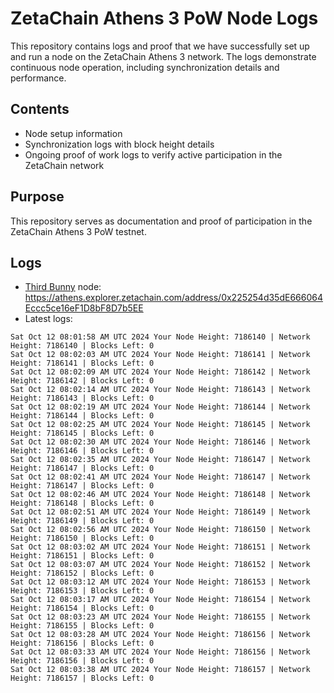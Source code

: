# ZetaChain Athens 3 PoW Node Logs
This repository contains logs and proof that we have successfully set up and run a node on the ZetaChain Athens 3 network. The logs demonstrate continuous node operation, including synchronization details and performance.

## Contents
- Node setup information
- Synchronization logs with block height details
- Ongoing proof of work logs to verify active participation in the ZetaChain network

## Purpose
This repository serves as documentation and proof of participation in the ZetaChain Athens 3 PoW testnet.

## Logs

- [Third Bunny](https://thirdbunny.xyz/) node: https://athens.explorer.zetachain.com/address/0x225254d35dE666064Eccc5ce16eF1D8bF8D7b5EE
- Latest logs:
```
Sat Oct 12 08:01:58 AM UTC 2024 Your Node Height: 7186140 | Network Height: 7186140 | Blocks Left: 0
Sat Oct 12 08:02:03 AM UTC 2024 Your Node Height: 7186141 | Network Height: 7186141 | Blocks Left: 0
Sat Oct 12 08:02:09 AM UTC 2024 Your Node Height: 7186142 | Network Height: 7186142 | Blocks Left: 0
Sat Oct 12 08:02:14 AM UTC 2024 Your Node Height: 7186143 | Network Height: 7186143 | Blocks Left: 0
Sat Oct 12 08:02:19 AM UTC 2024 Your Node Height: 7186144 | Network Height: 7186144 | Blocks Left: 0
Sat Oct 12 08:02:25 AM UTC 2024 Your Node Height: 7186145 | Network Height: 7186145 | Blocks Left: 0
Sat Oct 12 08:02:30 AM UTC 2024 Your Node Height: 7186146 | Network Height: 7186146 | Blocks Left: 0
Sat Oct 12 08:02:35 AM UTC 2024 Your Node Height: 7186147 | Network Height: 7186147 | Blocks Left: 0
Sat Oct 12 08:02:41 AM UTC 2024 Your Node Height: 7186147 | Network Height: 7186147 | Blocks Left: 0
Sat Oct 12 08:02:46 AM UTC 2024 Your Node Height: 7186148 | Network Height: 7186148 | Blocks Left: 0
Sat Oct 12 08:02:51 AM UTC 2024 Your Node Height: 7186149 | Network Height: 7186149 | Blocks Left: 0
Sat Oct 12 08:02:56 AM UTC 2024 Your Node Height: 7186150 | Network Height: 7186150 | Blocks Left: 0
Sat Oct 12 08:03:02 AM UTC 2024 Your Node Height: 7186151 | Network Height: 7186151 | Blocks Left: 0
Sat Oct 12 08:03:07 AM UTC 2024 Your Node Height: 7186152 | Network Height: 7186152 | Blocks Left: 0
Sat Oct 12 08:03:12 AM UTC 2024 Your Node Height: 7186153 | Network Height: 7186153 | Blocks Left: 0
Sat Oct 12 08:03:17 AM UTC 2024 Your Node Height: 7186154 | Network Height: 7186154 | Blocks Left: 0
Sat Oct 12 08:03:23 AM UTC 2024 Your Node Height: 7186155 | Network Height: 7186155 | Blocks Left: 0
Sat Oct 12 08:03:28 AM UTC 2024 Your Node Height: 7186156 | Network Height: 7186156 | Blocks Left: 0
Sat Oct 12 08:03:33 AM UTC 2024 Your Node Height: 7186156 | Network Height: 7186156 | Blocks Left: 0
Sat Oct 12 08:03:38 AM UTC 2024 Your Node Height: 7186157 | Network Height: 7186157 | Blocks Left: 0
```
